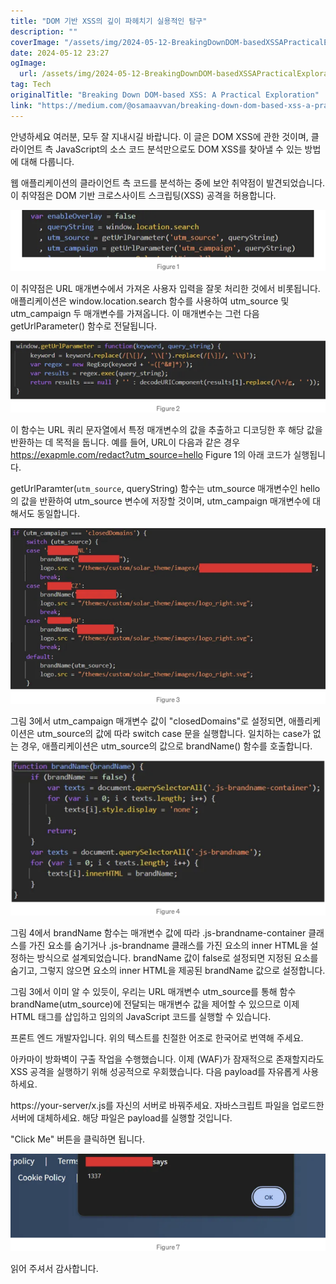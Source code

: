 ```yaml
---
title: "DOM 기반 XSS의 깊이 파헤치기 실용적인 탐구"
description: ""
coverImage: "/assets/img/2024-05-12-BreakingDownDOM-basedXSSAPracticalExploration_0.png"
date: 2024-05-12 23:27
ogImage:
  url: /assets/img/2024-05-12-BreakingDownDOM-basedXSSAPracticalExploration_0.png
tag: Tech
originalTitle: "Breaking Down DOM-based XSS: A Practical Exploration"
link: "https://medium.com/@osamaavvan/breaking-down-dom-based-xss-a-practical-exploration-929d44f10906"
---
```


안녕하세요 여러분, 모두 잘 지내시길 바랍니다.
이 글은 DOM XSS에 관한 것이며, 클라이언트 측 JavaScript의 소스 코드 분석만으로도 DOM XSS를 찾아낼 수 있는 방법에 대해 다룹니다.

웹 애플리케이션의 클라이언트 측 코드를 분석하는 중에 보안 취약점이 발견되었습니다. 이 취약점은 DOM 기반 크로스사이트 스크립팅(XSS) 공격을 허용합니다.

![DOM XSS](/assets/img/2024-05-12-BreakingDownDOM-basedXSSAPracticalExploration_0.png)

이 취약점은 URL 매개변수에서 가져온 사용자 입력을 잘못 처리한 것에서 비롯됩니다. 애플리케이션은 window.location.search 함수를 사용하여 utm_source 및 utm_campaign 두 매개변수를 가져옵니다. 이 매개변수는 그런 다음 getUrlParameter() 함수로 전달됩니다.

![이미지](/assets/img/2024-05-12-BreakingDownDOM-basedXSSAPracticalExploration_1.png)

이 함수는 URL 쿼리 문자열에서 특정 매개변수의 값을 추출하고 디코딩한 후 해당 값을 반환하는 데 목적을 둡니다. 예를 들어, URL이 다음과 같은 경우 https://exapmle.com/redact?utm_source=hello Figure 1의 아래 코드가 실행됩니다.

getUrlParamter(`utm_source`, queryString) 함수는 utm_source 매개변수인 hello의 값을 반환하여 utm_source 변수에 저장할 것이며, utm_campaign 매개변수에 대해서도 동일합니다.

![이미지](/assets/img/2024-05-12-BreakingDownDOM-basedXSSAPracticalExploration_2.png)




그림 3에서 utm_campaign 매개변수 값이 "closedDomains"로 설정되면, 애플리케이션은 utm_source의 값에 따라 switch case 문을 실행합니다. 일치하는 case가 없는 경우, 애플리케이션은 utm_source의 값으로 brandName() 함수를 호출합니다.

![이미지](/assets/img/2024-05-12-BreakingDownDOM-basedXSSAPracticalExploration_3.png)

그림 4에서 brandName 함수는 매개변수 값에 따라 .js-brandname-container 클래스를 가진 요소를 숨기거나 .js-brandname 클래스를 가진 요소의 inner HTML을 설정하는 방식으로 설계되었습니다. brandName 값이 false로 설정되면 지정된 요소를 숨기고, 그렇지 않으면 요소의 inner HTML을 제공된 brandName 값으로 설정합니다.

그림 3에서 이미 알 수 있듯이, 우리는 URL 매개변수 utm_source를 통해 함수brandName(utm_source)에 전달되는 매개변수 값을 제어할 수 있으므로 이제 HTML 태그를 삽입하고 임의의 JavaScript 코드를 실행할 수 있습니다.




프론트 엔드 개발자입니다. 위의 텍스트를 친절한 어조로 한국어로 번역해 주세요.

아카마이 방화벽이 구출 작업을 수행했습니다. 이제 (WAF)가 잠재적으로 존재할지라도 XSS 공격을 실행하기 위해 성공적으로 우회했습니다. 다음 payload를 자유롭게 사용하세요.

https://your-server/x.js를 자신의 서버로 바꿔주세요. 자바스크립트 파일을 업로드한 서버에 대체하세요. 해당 파일은 payload를 실행할 것입니다.

"Click Me" 버튼을 클릭하면 됩니다.

![DOM-based XSS Attack](/assets/img/2024-05-12-BreakingDownDOM-basedXSSAPracticalExploration_6.png)

읽어 주셔서 감사합니다.
